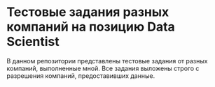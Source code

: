 # Тестовые задания разных компаний на позицию Data Scientist
В данном репозитории представлены тестовые задания от разных компаний, выполненные мной. Все задания выложены строго с разрешения компаний, предоставивших данные.
